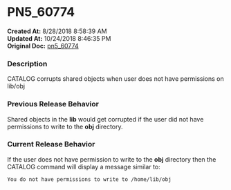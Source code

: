 # PN5_60774

**Created At:** 8/28/2018 8:58:39 AM  
**Updated At:** 10/24/2018 8:46:35 PM  
**Original Doc:** [pn5_60774](https://docs.jbase.com/48420-5-7-1-release-notes/pn5_60774)  


### Description

CATALOG corrupts shared objects when user does not have permissions on lib/obj



### Previous Release Behavior

Shared objects in the **lib** would get corrupted if the user did not have permissions to write to the **obj** directory.



### Current Release Behavior

If the user does not have permission to write to the **obj** directory then the CATALOG command will display a message similar to:

```
You do not have permissions to write to /home/lib/obj
```
